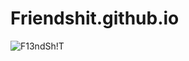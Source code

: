 # Friendshit.github.io

![F13ndSh!T](https://user-images.githubusercontent.com/69560644/90312551-ea268180-def4-11ea-97f9-b08bcf0c0bd2.jpg)
